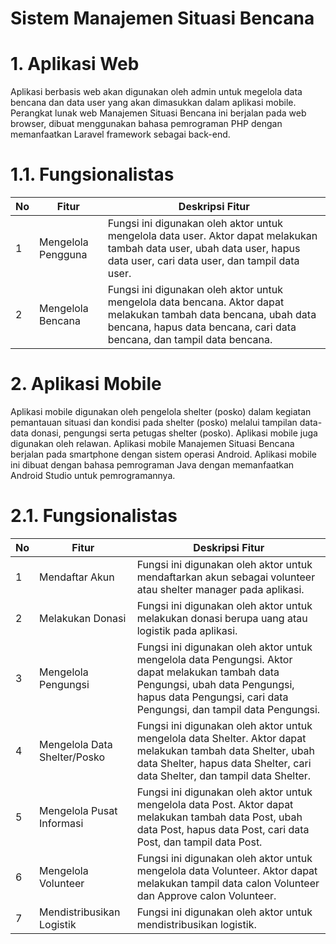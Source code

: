 # Sistem Manajemen Situasi Bencana

# 1. Aplikasi Web 
Aplikasi berbasis web akan digunakan oleh admin untuk megelola data bencana dan data user yang akan dimasukkan dalam aplikasi mobile. Perangkat lunak web Manajemen Situasi Bencana ini berjalan pada web browser, dibuat menggunakan bahasa pemrograman PHP dengan memanfaatkan Laravel framework sebagai back-end.

# 1.1. Fungsionalistas

| No | Fitur | Deskripsi Fitur |
| ------------- | ------------- | ------------- |
| 1  | Mengelola Pengguna | Fungsi ini digunakan oleh aktor untuk mengelola data user. Aktor dapat melakukan tambah data user, ubah data user, hapus data user, cari data user, dan tampil data user.  |
| 2  | Mengelola Bencana  | Fungsi ini digunakan oleh aktor untuk mengelola data bencana. Aktor dapat melakukan tambah data bencana, ubah data bencana, hapus data bencana, cari data bencana, dan tampil data bencana.  |

# 2. Aplikasi Mobile 
Aplikasi mobile digunakan oleh pengelola shelter (posko) dalam kegiatan pemantauan situasi dan kondisi pada shelter (posko) melalui tampilan data-data donasi, pengungsi serta petugas shelter (posko). Aplikasi mobile juga digunakan oleh relawan. Aplikasi mobile Manajemen Situasi Bencana berjalan pada smartphone dengan sistem operasi Android. Aplikasi mobile ini dibuat dengan bahasa pemrograman Java dengan memanfaatkan Android Studio untuk pemrogramannya.

# 2.1. Fungsionalistas

| No | Fitur | Deskripsi Fitur |
| ------------- | ------------- | ------------- |
| 1  | Mendaftar Akun | Fungsi ini digunakan oleh aktor untuk mendaftarkan akun sebagai volunteer atau shelter manager pada aplikasi.  |
| 2  | Melakukan Donasi | Fungsi ini digunakan oleh aktor untuk melakukan donasi berupa uang atau logistik pada aplikasi.  |
| 3  | Mengelola Pengungsi  | Fungsi ini digunakan oleh aktor untuk mengelola data Pengungsi. Aktor dapat melakukan tambah data Pengungsi, ubah data Pengungsi, hapus data Pengungsi, cari data Pengungsi, dan tampil data Pengungsi. |
| 4 | Mengelola Data Shelter/Posko  | Fungsi ini digunakan oleh aktor untuk mengelola data Shelter. Aktor dapat melakukan tambah data Shelter, ubah data Shelter, hapus data Shelter, cari data Shelter, dan tampil data Shelter. |
| 5  | Mengelola Pusat Informasi  | Fungsi ini digunakan oleh aktor untuk mengelola data Post. Aktor dapat melakukan tambah data Post, ubah data Post, hapus data Post, cari data Post, dan tampil data Post.  |
| 6  | Mengelola Volunteer  | Fungsi ini digunakan oleh aktor untuk mengelola data Volunteer. Aktor dapat melakukan tampil data calon Volunteer dan Approve calon Volunteer.  |
| 7  | Mendistribusikan Logistik | Fungsi ini digunakan oleh aktor untuk mendistribusikan logistik.  |

